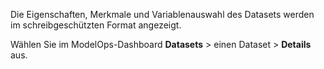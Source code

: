 Die Eigenschaften, Merkmale und Variablenauswahl des Datasets werden im schreibgeschützten Format angezeigt.

Wählen Sie im ModelOps-Dashboard **Datasets** \> einen Dataset \> **Details** aus.
